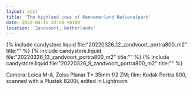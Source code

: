 ```yaml
---
layout: post
title: 'The highland cows of Kennemerland Nationalpark'
date: 2022-04-15 22:58 +0100
location: 'Zandvoort, Netherlands'
---
```


{% include candystore.liquid file:"20220326_12_zandvoort_portra800_m2" title:"" %}
{% include candystore.liquid file:"20220326_13_zandvoort_portra800_m2" title:"" %}
{% include candystore.liquid file:"20220326_9_zandvoort_portra800_m2" title:"" %}

Camera: Leica M-A, Zeiss Planar T\* 35mm f/2 ZM; film: Kodak Portra 800, scanned with a Plustek 8200i, edited in Lightroom